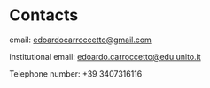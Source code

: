 # Contacts

email: edoardocarroccetto@gmail.com

institutional email: edoardo.carroccetto@edu.unito.it

Telephone number: +39 3407316116
